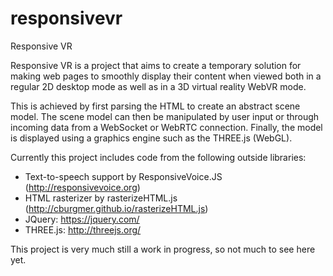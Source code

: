 # responsivevr
Responsive VR

Responsive VR is a project that aims to create a temporary solution for making web pages to smoothly display their content when viewed both in a regular 2D desktop mode as well as in a 3D virtual reality WebVR mode.

This is achieved by first parsing the HTML to create an abstract scene model. The scene model can then be manipulated by user input or through incoming data from a WebSocket or WebRTC connection. Finally, the model is displayed using a graphics engine such as the THREE.js (WebGL).

Currently this project includes code from the following outside libraries:
- Text-to-speech support by ResponsiveVoice.JS (http://responsivevoice.org)
- HTML rasterizer by rasterizeHTML.js (http://cburgmer.github.io/rasterizeHTML.js)
- JQuery: https://jquery.com/
- THREE.js: http://threejs.org/

This project is very much still a work in progress, so not much to see here yet.